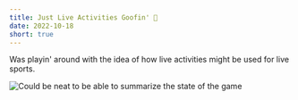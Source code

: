 ```yaml
---
title: Just Live Activities Goofin' 🤠
date: 2022-10-18
short: true
---
```


Was playin' around with the idea of how live activities might be used for live sports.

![Could be neat to be able to summarize the state of the game](https://thomas.design/graphics/blog/live-activities-mockup.png "Mockup of an iPhone showing a Live Activity with the current score and ball position of a football game between the San Francisco 49ers and the Los Angeles Chargers.")
